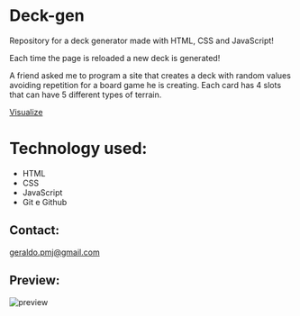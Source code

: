 # Deck-gen

Repository for a deck generator made with HTML, CSS and JavaScript!

Each time the page is reloaded a new deck is generated!

A friend asked me to program a site that creates a deck with random values avoiding repetition for a board game he is creating.
Each card has 4 slots that can have 5 different types of terrain.


[Visualize](https://geraldopmj.github.io/Deck-gen/)

# Technology used:

- HTML
- CSS
- JavaScript
- Git e Github

## Contact:

geraldo.pmj@gmail.com

## Preview:

![preview](./preview1-2.png)

